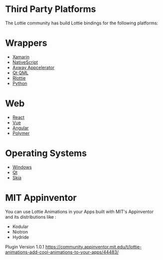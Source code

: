 # Third Party Platforms
The Lottie community has build Lottie bindings for the following platforms:

# Wrappers
* [Xamarin](https://github.com/martijn00/LottieXamarin)
* [NativeScript](https://github.com/bradmartin/nativescript-lottie)
* [Axway Appcelerator](https://github.com/m1ga/ti.animation)
* [Qt QML](https://sea-region.github.com/kbroulik/lottie-qml)
* [Rlottie](https://github.com/Samsung/rlottie)
* [Python](https://gitlab.com/mattia.basaglia/python-lottie)

# Web
* [React](https://github.com/chenqingspring/react-lottie)
* [Vue](https://github.com/chenqingspring/vue-lottie)
* [Angular](https://github.com/chenqingspring/ng-lottie)
* [Polymer](https://github.com/reemardelarosa/polymate)

# Operating Systems
* [Windows](https://github.com/windows-toolkit/Lottie-Windows)
* [Qt](https://blog.qt.io/blog/2019/03/08/announcing-qtlottie/)
* [Skia](https://skia.org/user/modules/skottie)

# MIT Appinventor
You can use Lottie Animations in your Apps built with MIT's Appinventor and its distributions like : 
* Kodular
* Niotron
* Hydride

Plugin Version 1.0.1
https://community.appinventor.mit.edu/t/lottie-animations-add-cool-animations-to-your-apps/44483/
